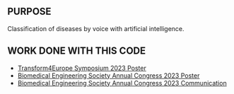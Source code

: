 
## PURPOSE
Classification of diseases by voice with artificial intelligence.

## WORK DONE WITH THIS CODE

- [Transform4Europe Symposium 2023 Poster](https://github.com/yoliyu/diseases-detection-by-voice/blob/master/Poster-Transform4EuropeSymposium2023.pdf)
- [Biomedical Engineering Society Annual Congress 2023 Poster](https://github.com/yoliyu/diseases-detection-by-voice/blob/master/Poster-BiomedicalEngineeringSocietyAnnualCongress2023.pdf)
- [Biomedical Engineering Society Annual Congress 2023 Communication](https://github.com/yoliyu/diseases-detection-by-voice/blob/master/Communication-BiomedicalEngineeringSocietyAnnualCongress2023.pdf)


